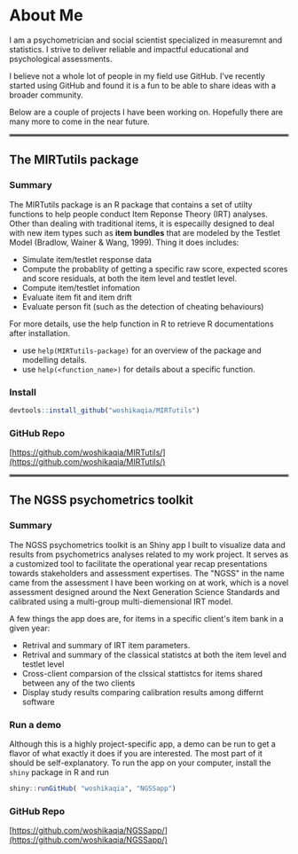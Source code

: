 # About Me

I am a psychometrician and social scientist specialized in measuremnt and statistics. I strive to deliver reliable and impactful educational and psychological assessments. 

I believe not a whole lot of people in my field use GitHub. I've recently started using GitHub and found it is a fun to be able to share ideas with a broader community. 

Below are a couple of projects I have been working on. Hopefully there are many more to come in the near future.

<hr style="border:2px solid gray">

## The MIRTutils package
### Summary
The MIRTutils package is an R package that contains a set of utilty functions to help people conduct Item Reponse Theory (IRT) analyses. Other than dealing with traditional items, it is especailly designed to deal with new item types such as **item bundles** that are modeled by the Testlet Model (Bradlow, Wainer & Wang, 1999). Thing it does includes:
* Simulate item/testlet response data 
* Compute the probablity of getting a specific raw score, expected scores and score residuals, at both the item level and testlet level. 
* Compute item/testlet infomation 
* Evaluate item fit and item drift
* Evaluate person fit (such as the detection of cheating behaviours)

For more details, use the help function in R to retrieve R documentations after installation.
* use `help(MIRTutils-package)` for an overview of the package and modelling details.
* use `help(<function_name>)` for details about a specific function.

### Install
```r
devtools::install_github("woshikaqia/MIRTutils")
```
### GitHub Repo
[https://github.com/woshikaqia/MIRTutils/](https://github.com/woshikaqia/MIRTutils/)

<hr style="border:2px solid gray">

## The NGSS psychometrics toolkit
### Summary
The NGSS psychometrics toolkit is an Shiny app I built to visualize data and results from psychometrics analyses related to my work project. It serves as a customized tool to facilitate the operational year recap presentations towards stakeholders and assessment expertises. The "NGSS" in the name came from the assessment I have been working on at work, which is a novel assessment designed around the Next Generation Science Standards and calibrated using a multi-group multi-diemensional IRT model. 

A few things the app does are, for items in a specific client's item bank in a given year:
* Retrival and summary of IRT item parameters.
* Retrival and summary of the classical statistcs at both the item level and testlet level
* Cross-client comparsion of the clssical stattistcs for items shared between any of the two clients 
* Display study results comparing calibration results among differnt software

### Run a demo
Although this is a highly project-specific app, a demo can be run to get a flavor of what exactly it does if you are interested. The most part of it should be self-explanatory.
To run the app on your computer, install the `shiny` package in R and run
```r
shiny::runGitHub( "woshikaqia", "NGSSapp")
```
### GitHub Repo
[https://github.com/woshikaqia/NGSSapp/](https://github.com/woshikaqia/NGSSapp/)
